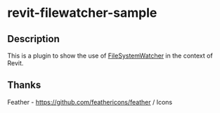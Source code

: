# revit-filewatcher-sample
## Description
This is a plugin to show the use of [FileSystemWatcher](https://docs.microsoft.com/en-us/dotnet/api/system.io.filesystemwatcher?view=netframework-4.8) in the context of Revit.
## Thanks
Feather - https://github.com/feathericons/feather / Icons
